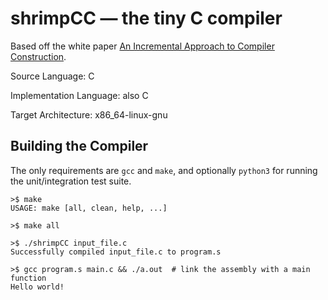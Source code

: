 # shrimpCC — the tiny C compiler
Based off the white paper [An Incremental Approach to Compiler Construction](http://scheme2006.cs.uchicago.edu/11-ghuloum.pdf).

Source Language: C

Implementation Language: also C

Target Architecture: x86_64-linux-gnu

## Building the Compiler
The only requirements are `gcc` and `make`, and optionally `python3` for running the unit/integration test suite. 

```
>$ make
USAGE: make [all, clean, help, ...]

>$ make all

>$ ./shrimpCC input_file.c
Successfully compiled input_file.c to program.s

>$ gcc program.s main.c && ./a.out  # link the assembly with a main function
Hello world!
```

